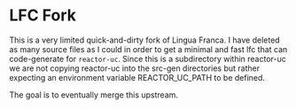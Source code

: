 # LFC Fork
This is a very limited quick-and-dirty fork of Lingua Franca. I have deleted as
many source files as I could in order to get a minimal and fast lfc that can
code-generate for `reactor-uc`. Since this is a subdirectory within reactor-uc
we are not copying reactor-uc into the src-gen directories but rather expecting
an environment variable REACTOR_UC_PATH to be defined.

The goal is to eventually merge this upstream.
